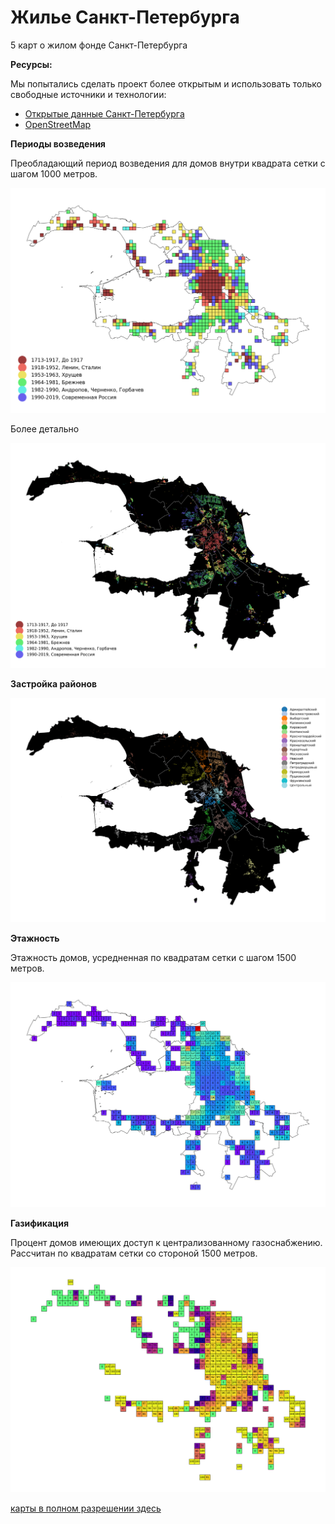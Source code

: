 # Жилье Санкт-Петербурга

5 карт о жилом фонде Санкт-Петербурга

__Ресурсы:__

Мы попытались сделать проект более открытым и использовать только свободные источники и технологии:
- [Открытые данные Санкт-Петербурга](https://data.gov.spb.ru/opendata/7840013199-passports_houses/)
- [OpenStreetMap](https://www.openstreetmap.org)

__Периоды возведения__

Преобладающий период возведения для домов внутри квадрата сетки с шагом 1000 метров.

![](imgs/building_periods_squares.png)

Более детально

![](imgs/building_periods.png)

__Застройка районов__

![](imgs/buildings.png)

__Этажность__

Этажность домов, усредненная по квадратам сетки с шагом 1500 метров.

![](imgs/storeys_count_squares.png)

__Газификация__

Процент домов имеющих доступ к централизованному газоснабжению. Рассчитан по квадратам сетки со стороной 1500 метров.

![](imgs/gas_squares.png)

[карты в полном разрешении здесь](https://github.com/WGussev/StPHousing/blob/master/imgs)
